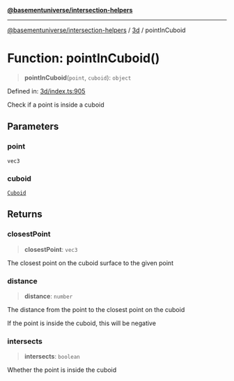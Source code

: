[**@basementuniverse/intersection-helpers**](../../README.md)

***

[@basementuniverse/intersection-helpers](../../README.md) / [3d](../README.md) / pointInCuboid

# Function: pointInCuboid()

> **pointInCuboid**(`point`, `cuboid`): `object`

Defined in: [3d/index.ts:905](https://github.com/basementuniverse/intersection-helpers/blob/f22d1cffe16ecb68b4b29b8331edc08e3635d16c/src/3d/index.ts#L905)

Check if a point is inside a cuboid

## Parameters

### point

`vec3`

### cuboid

[`Cuboid`](../types/type-aliases/Cuboid.md)

## Returns

### closestPoint

> **closestPoint**: `vec3`

The closest point on the cuboid surface to the given point

### distance

> **distance**: `number`

The distance from the point to the closest point on the cuboid

If the point is inside the cuboid, this will be negative

### intersects

> **intersects**: `boolean`

Whether the point is inside the cuboid
